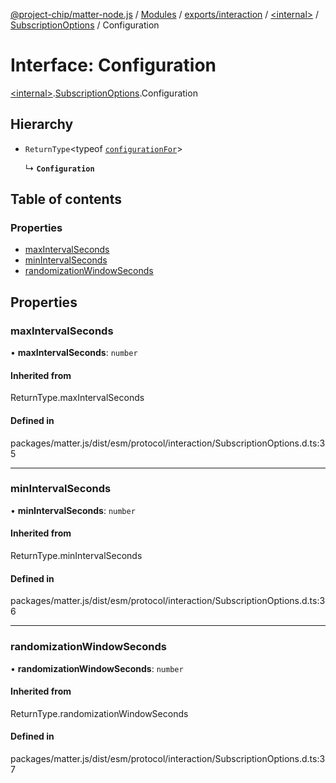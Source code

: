 [@project-chip/matter-node.js](../README.md) / [Modules](../modules.md) / [exports/interaction](../modules/exports_interaction.md) / [\<internal\>](../modules/exports_interaction._internal_.md) / [SubscriptionOptions](../modules/exports_interaction._internal_.SubscriptionOptions.md) / Configuration

# Interface: Configuration

[\<internal\>](../modules/exports_interaction._internal_.md).[SubscriptionOptions](../modules/exports_interaction._internal_.SubscriptionOptions.md).Configuration

## Hierarchy

- `ReturnType`\<typeof [`configurationFor`](../modules/exports_interaction._internal_.SubscriptionOptions.md#configurationfor)\>

  ↳ **`Configuration`**

## Table of contents

### Properties

- [maxIntervalSeconds](exports_interaction._internal_.SubscriptionOptions.Configuration.md#maxintervalseconds)
- [minIntervalSeconds](exports_interaction._internal_.SubscriptionOptions.Configuration.md#minintervalseconds)
- [randomizationWindowSeconds](exports_interaction._internal_.SubscriptionOptions.Configuration.md#randomizationwindowseconds)

## Properties

### maxIntervalSeconds

• **maxIntervalSeconds**: `number`

#### Inherited from

ReturnType.maxIntervalSeconds

#### Defined in

packages/matter.js/dist/esm/protocol/interaction/SubscriptionOptions.d.ts:35

___

### minIntervalSeconds

• **minIntervalSeconds**: `number`

#### Inherited from

ReturnType.minIntervalSeconds

#### Defined in

packages/matter.js/dist/esm/protocol/interaction/SubscriptionOptions.d.ts:36

___

### randomizationWindowSeconds

• **randomizationWindowSeconds**: `number`

#### Inherited from

ReturnType.randomizationWindowSeconds

#### Defined in

packages/matter.js/dist/esm/protocol/interaction/SubscriptionOptions.d.ts:37
